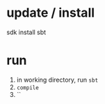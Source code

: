 # update / install
sdk install sbt

# run
1. in working directory, run `sbt`
2. `compile`
3. ``





